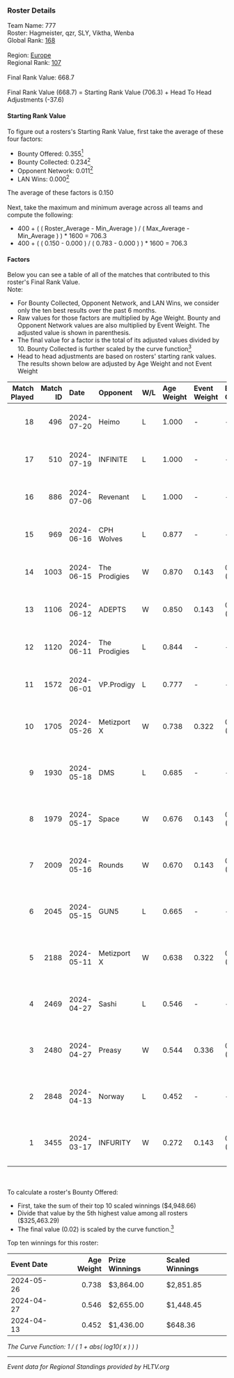 ### Roster Details<br />
Team Name: 777<br />
Roster: Hagmeister, qzr, SLY, Viktha, Wenba<br />
Global Rank: [168](../standings_global.md)<br />
<br />
Region: [Europe]( ../standings_europe.md)<br />
Regional Rank: [107]( ../standings_europe.md)<br />
<br />
Final Rank Value:  668.7<br />
<br />
Final Rank Value (668.7) = Starting Rank Value (706.3) + Head To Head Adjustments (-37.6)<br />

#### Starting Rank Value<br />
To figure out a rosters's Starting Rank Value, first take the average of these four factors:<br />
- Bounty Offered: 0.355[<sup>1</sup>](#table2)
- Bounty Collected: 0.234[<sup>2</sup>](#table1)
- Opponent Network: 0.011[<sup>2</sup>](#table1)
- LAN Wins: 0.000[<sup>2</sup>](#table1)

The average of these factors is 0.150<br />
<br />
Next, take the maximum and minimum average across all teams and compute the following:<br />
- 400 + ( ( Roster_Average - Min_Average ) / ( Max_Average - Min_Average ) ) * 1600 = 706.3
- 400 + ( ( 0.150 - 0.000 ) / ( 0.783 - 0.000 ) ) * 1600 = 706.3


#### Factors<br />
Below you can see a table of all of the matches that contributed to this roster's Final Rank Value.<br />
Note:<br />

- For Bounty Collected, Opponent Network, and LAN Wins, we consider only the ten best results over the past 6 months.
- Raw values for those factors are multiplied by Age Weight. Bounty and Opponent Network values are also multiplied by Event Weight. The adjusted value is shown in parenthesis.
- The final value for a factor is the total of its adjusted values divided by 10. Bounty Collected is further scaled by the curve function[<sup>3</sup>](#curveFunction)
- Head to head adjustments are based on rosters' starting rank values. The results shown below are adjusted by Age Weight and not Event Weight
<span id="table1"></span><br />


| Match Played | Match ID | Date       | Opponent      | W/L | Age Weight | Event Weight | Bounty Collected | Opponent Network | LAN Wins  | H2H Adj. | Roster                                       |
| -: | -: | :- | :- | :- | :- | :- | :- | :- | :- | -: | :- |
|           18 |      496 | 2024-07-20 | Heimo         | L   | 1.000      | -            | -                | -                | -         |   -16.92 | Hagmeister, qzr, SLY, Viktha, Wenba          |
|           17 |      510 | 2024-07-19 | INFINITE      | L   | 1.000      | -            | -                | -                | -         |   -20.35 | Hagmeister, qzr, SLY, Viktha, Wenba          |
|           16 |      886 | 2024-07-06 | Revenant      | L   | 1.000      | -            | -                | -                | -         |   -11.55 | Hagmeister, qzr, SLY, Viktha, Wenba          |
|           15 |      969 | 2024-06-16 | CPH Wolves    | L   | 0.877      | -            | -                | -                | -         |   -10.63 | Hagmeister, qzr, SLY, Viktha, Wenba          |
|           14 |     1003 | 2024-06-15 | The Prodigies | W   | 0.870      | 0.143        | 0.000 (0.000)    | 0.094 (0.012)    | 0 (0.000) |     8.27 | Hagmeister, qzr, SLY, Viktha, Wenba          |
|           13 |     1106 | 2024-06-12 | ADEPTS        | W   | 0.850      | 0.143        | 0.002 (0.000)    | 0.027 (0.003)    | 0 (0.000) |    11.03 | Hagmeister, qzr, SLY, Viktha, Wenba          |
|           12 |     1120 | 2024-06-11 | The Prodigies | L   | 0.844      | -            | -                | -                | -         |   -18.28 | Hagmeister, qzr, SLY, Viktha, Wenba          |
|           11 |     1572 | 2024-06-01 | VP.Prodigy    | L   | 0.777      | -            | -                | -                | -         |    -6.65 | Affava, Hagmeister, qzr, Viktha, Wenba       |
|           10 |     1705 | 2024-05-26 | Metizport X   | W   | 0.738      | 0.322        | 0.005 (0.001)    | 0.025 (0.006)    | 0 (0.000) |     9.15 | Affava, Hagmeister, MadeInRed, Viktha, Wenba |
|            9 |     1930 | 2024-05-18 | DMS           | L   | 0.685      | -            | -                | -                | -         |    -5.56 | Affava, Hagmeister, MadeInRed, Viktha, Wenba |
|            8 |     1979 | 2024-05-17 | Space         | W   | 0.676      | 0.143        | 0.006 (0.001)    | 0.406 (0.039)    | 0 (0.000) |    14.04 | Affava, Hagmeister, MadeInRed, Viktha, Wenba |
|            7 |     2009 | 2024-05-16 | Rounds        | W   | 0.670      | 0.143        | 0.000 (0.000)    | 0.000 (0.000)    | 0 (0.000) |     3.06 | Affava, Hagmeister, MadeInRed, Viktha, Wenba |
|            6 |     2045 | 2024-05-15 | GUN5          | L   | 0.665      | -            | -                | -                | -         |    -4.80 | Affava, Hagmeister, MadeInRed, Viktha, Wenba |
|            5 |     2188 | 2024-05-11 | Metizport X   | W   | 0.638      | 0.322        | 0.005 (0.001)    | 0.025 (0.005)    | 0 (0.000) |     8.31 | Affava, Hagmeister, MadeInRed, Viktha, Wenba |
|            4 |     2469 | 2024-04-27 | Sashi         | L   | 0.546      | -            | -                | -                | -         |    -1.21 | Affava, Hagmeister, MadeInRed, Viktha, Wenba |
|            3 |     2480 | 2024-04-27 | Preasy        | W   | 0.544      | 0.336        | 0.012 (0.002)    | 0.224 (0.041)    | 0 (0.000) |    10.40 | Affava, Hagmeister, MadeInRed, Viktha, Wenba |
|            2 |     2848 | 2024-04-13 | Norway        | L   | 0.452      | -            | -                | -                | -         |    -7.17 | Affava, Hagmeister, MadeInRed, Viktha, Wenba |
|            1 |     3455 | 2024-03-17 | INFURITY      | W   | 0.272      | 0.143        | 0.000 (0.000)    | 0.000 (0.000)    | 0 (0.000) |     1.31 | Affava, Hagmeister, MadeInRed, Viktha, Wenba |

<br />
<span id="table2"></span><br />
To calculate a roster's Bounty Offered:<br />

- First, take the sum of their top 10 scaled winnings ($4,948.66)
- Divide that value by the 5th highest value among all rosters ($325,463.29)
- The final value (0.02) is scaled by the curve function.[<sup>3</sup>](#curveFunction)

Top ten winnings for this roster:<br />

| Event Date | Age Weight | Prize Winnings | Scaled Winnings |
| :- | -: | :- | :- |
| 2024-05-26 |      0.738 | $3,864.00      | $2,851.85       |
| 2024-04-27 |      0.546 | $2,655.00      | $1,448.45       |
| 2024-04-13 |      0.452 | $1,436.00      | $648.36         |


<span id="curveFunction"></span>_The Curve Function: 1 / ( 1 + abs( log10( x ) ) )_<br />

---
_Event data for Regional Standings provided by HLTV.org_<br />
